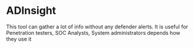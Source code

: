 # ADInsight
This tool can gather a lot of info without any defender alerts. It is useful for Penetration testers, SOC Analysts, System administrators depends how they use it 
